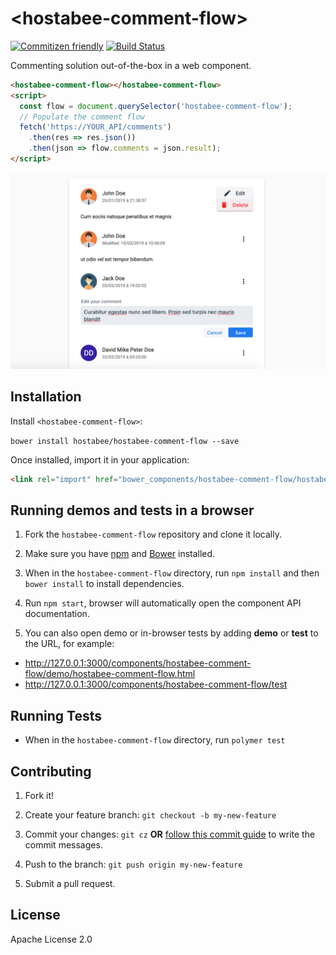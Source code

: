 # \<hostabee-comment-flow\>

[![Commitizen friendly](https://img.shields.io/badge/commitizen-friendly-brightgreen.svg)](http://commitizen.github.io/cz-cli/)
[![Build Status](https://travis-ci.org/Hostabee/hostabee-comment-flow.svg?branch=master)](https://travis-ci.org/Hostabee/hostabee-comment-flow)

Commenting solution out-of-the-box in a web component.

```html
<hostabee-comment-flow></hostabee-comment-flow>
<script>
  const flow = document.querySelector('hostabee-comment-flow');
  // Populate the comment flow
  fetch('https://YOUR_API/comments')
    .then(res => res.json())
    .then(json => flow.comments = json.result);
</script>
```

![Screenshot of hostabee-comment-flow](https://raw.githubusercontent.com/Hostabee/hostabee-comment-flow/master/screenshot.png)

## Installation

Install `<hostabee-comment-flow>`:

`bower install hostabee/hostabee-comment-flow --save`

Once installed, import it in your application:

```html
<link rel="import" href="bower_components/hostabee-comment-flow/hostabee-comment-flow.html">
```

## Running demos and tests in a browser

1. Fork the `hostabee-comment-flow` repository and clone it locally.

2. Make sure you have [npm](https://www.npmjs.com/) and [Bower](https://bower.io) installed.

3. When in the `hostabee-comment-flow` directory, run `npm install` and then `bower install` to install dependencies.

4. Run `npm start`, browser will automatically open the component API documentation.

5. You can also open demo or in-browser tests by adding **demo** or **test** to the URL, for example:

- http://127.0.0.1:3000/components/hostabee-comment-flow/demo/hostabee-comment-flow.html
- http://127.0.0.1:3000/components/hostabee-comment-flow/test

## Running Tests

- When in the `hostabee-comment-flow` directory, run `polymer test`

## Contributing

1. Fork it!
2. Create your feature branch: `git checkout -b my-new-feature`
3. Commit your changes: `git cz` **OR** [follow this commit guide](https://conventionalcommits.org/) to write the commit messages.

4. Push to the branch: `git push origin my-new-feature`
5. Submit a pull request.

## License

Apache License 2.0
